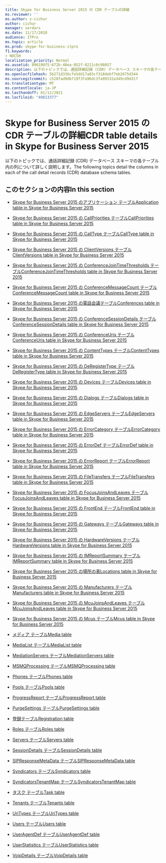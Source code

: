 ```yaml
---
title: Skype for Business Server 2015 の CDR テーブルの詳細
ms.reviewer: ''
ms.author: v-cichur
author: cichur
manager: serdars
ms.date: 11/17/2018
audience: ITPro
ms.topic: article
ms.prod: skype-for-business-itpro
f1.keywords:
- NOCSH
localization_priority: Normal
ms.assetid: 896198f5-672b-48ea-852f-0211c0c90857
description: 以下のトピックでは、通話詳細記録 (CDR) データベース スキーマの各テーブル内の列について詳しく説明します。
ms.openlocfilehash: 5b271d336cfe5dd17a83cf318debf7eb2675d344
ms.sourcegitcommit: c528fad9db719f3fa96dc3fa99332a349cd9d317
ms.translationtype: MT
ms.contentlocale: ja-JP
ms.lasthandoff: 01/12/2021
ms.locfileid: "49813377"
---
```

# <a name="cdr-table-details-in-skype-for-business-server-2015"></a><span data-ttu-id="e9c36-103">Skype for Business Server 2015 の CDR テーブルの詳細</span><span class="sxs-lookup"><span data-stu-id="e9c36-103">CDR table details in Skype for Business Server 2015</span></span>
 
<span data-ttu-id="e9c36-104">以下のトピックでは、通話詳細記録 (CDR) データベース スキーマの各テーブル内の列について詳しく説明します。</span><span class="sxs-lookup"><span data-stu-id="e9c36-104">The following topics detail the columns in each of the call detail records (CDR) database schema tables.</span></span>
  
## <a name="in-this-section"></a><span data-ttu-id="e9c36-105">このセクションの内容</span><span class="sxs-lookup"><span data-stu-id="e9c36-105">In this section</span></span>

- [<span data-ttu-id="e9c36-106">Skype for Business Server 2015 のアプリケーション テーブル</span><span class="sxs-lookup"><span data-stu-id="e9c36-106">Application table in Skype for Business Server 2015</span></span>](application.md)
    
- [<span data-ttu-id="e9c36-107">Skype for Business Server 2015 の CallPriorities テーブル</span><span class="sxs-lookup"><span data-stu-id="e9c36-107">CallPriorities table in Skype for Business Server 2015</span></span>](callpriorities.md)
    
- [<span data-ttu-id="e9c36-108">Skype for Business Server 2015 の CallType テーブル</span><span class="sxs-lookup"><span data-stu-id="e9c36-108">CallType table in Skype for Business Server 2015</span></span>](calltype.md)
    
- [<span data-ttu-id="e9c36-109">Skype for Business Server 2015 の ClientVersions テーブル</span><span class="sxs-lookup"><span data-stu-id="e9c36-109">ClientVersions table in Skype for Business Server 2015</span></span>](clientversions.md)
    
- [<span data-ttu-id="e9c36-110">Skype for Business Server 2015 の ConferenceJoinTimeThresholds テーブル</span><span class="sxs-lookup"><span data-stu-id="e9c36-110">ConferenceJoinTimeThresholds table in Skype for Business Server 2015</span></span>](conferencejointimethresholds.md)
    
- [<span data-ttu-id="e9c36-111">Skype for Business Server 2015 の ConferenceMessageCount テーブル</span><span class="sxs-lookup"><span data-stu-id="e9c36-111">ConferenceMessageCount table in Skype for Business Server 2015</span></span>](conferencemessagecount.md)
    
- [<span data-ttu-id="e9c36-112">Skype for Business Server 2015 の電話会議テーブル</span><span class="sxs-lookup"><span data-stu-id="e9c36-112">Conferences table in Skype for Business Server 2015</span></span>](conferences.md)
    
- [<span data-ttu-id="e9c36-113">Skype for Business Server 2015 の ConferenceSessionDetails テーブル</span><span class="sxs-lookup"><span data-stu-id="e9c36-113">ConferenceSessionDetails table in Skype for Business Server 2015</span></span>](conferencesessiondetails-0.md)
    
- [<span data-ttu-id="e9c36-114">Skype for Business Server 2015 の ConferenceUris テーブル</span><span class="sxs-lookup"><span data-stu-id="e9c36-114">ConferenceUris table in Skype for Business Server 2015</span></span>](conferenceuris.md)
    
- [<span data-ttu-id="e9c36-115">Skype for Business Server 2015 の ContentTypes テーブル</span><span class="sxs-lookup"><span data-stu-id="e9c36-115">ContentTypes table in Skype for Business Server 2015</span></span>](contenttypes.md)
    
- [<span data-ttu-id="e9c36-116">Skype for Business Server 2015 の DeRegisterType テーブル</span><span class="sxs-lookup"><span data-stu-id="e9c36-116">DeRegisterType table in Skype for Business Server 2015</span></span>](deregistertype.md)
    
- [<span data-ttu-id="e9c36-117">Skype for Business Server 2015 の Devices テーブル</span><span class="sxs-lookup"><span data-stu-id="e9c36-117">Devices table in Skype for Business Server 2015</span></span>](devices.md)
    
- [<span data-ttu-id="e9c36-118">Skype for Business Server 2015 の Dialogs テーブル</span><span class="sxs-lookup"><span data-stu-id="e9c36-118">Dialogs table in Skype for Business Server 2015</span></span>](dialogs.md)
    
- [<span data-ttu-id="e9c36-119">Skype for Business Server 2015 の EdgeServers テーブル</span><span class="sxs-lookup"><span data-stu-id="e9c36-119">EdgeServers table in Skype for Business Server 2015</span></span>](edgeservers.md)
    
- [<span data-ttu-id="e9c36-120">Skype for Business Server 2015 の ErrorCategory テーブル</span><span class="sxs-lookup"><span data-stu-id="e9c36-120">ErrorCategory table in Skype for Business Server 2015</span></span>](errorcategory.md)
    
- [<span data-ttu-id="e9c36-121">Skype for Business Server 2015 の ErrorDef テーブル</span><span class="sxs-lookup"><span data-stu-id="e9c36-121">ErrorDef table in Skype for Business Server 2015</span></span>](errordef.md)
    
- [<span data-ttu-id="e9c36-122">Skype for Business Server 2015 の ErrorReport テーブル</span><span class="sxs-lookup"><span data-stu-id="e9c36-122">ErrorReport table in Skype for Business Server 2015</span></span>](errorreport.md)
    
- [<span data-ttu-id="e9c36-123">Skype for Business Server 2015 の FileTransfers テーブル</span><span class="sxs-lookup"><span data-stu-id="e9c36-123">FileTransfers table in Skype for Business Server 2015</span></span>](filetransfers-0.md)
    
- [<span data-ttu-id="e9c36-124">Skype for Business Server 2015 の FocusJoinsAndLeaves テーブル</span><span class="sxs-lookup"><span data-stu-id="e9c36-124">FocusJoinsAndLeaves table in Skype for Business Server 2015</span></span>](focusjoinsandleaves.md)
    
- [<span data-ttu-id="e9c36-125">Skype for Business Server 2015 の FrontEnd テーブル</span><span class="sxs-lookup"><span data-stu-id="e9c36-125">FrontEnd table in Skype for Business Server 2015</span></span>](frontend.md)
    
- [<span data-ttu-id="e9c36-126">Skype for Business Server 2015 の Gateways テーブル</span><span class="sxs-lookup"><span data-stu-id="e9c36-126">Gateways table in Skype for Business Server 2015</span></span>](gateways.md)
    
- [<span data-ttu-id="e9c36-127">Skype for Business Server 2015 の HardwareVersions テーブル</span><span class="sxs-lookup"><span data-stu-id="e9c36-127">HardwareVersions table in Skype for Business Server 2015</span></span>](hardwareversions.md)
    
- [<span data-ttu-id="e9c36-128">Skype for Business Server 2015 の IMReportSummary テーブル</span><span class="sxs-lookup"><span data-stu-id="e9c36-128">IMReportSummary table in Skype for Business Server 2015</span></span>](imreportsummary.md)
    
- [<span data-ttu-id="e9c36-129">Skype for Business Server 2015 の場所の表</span><span class="sxs-lookup"><span data-stu-id="e9c36-129">Locations table in Skype for Business Server 2015</span></span>](locations.md)
    
- [<span data-ttu-id="e9c36-130">Skype for Business Server 2015 の Manufacturers テーブル</span><span class="sxs-lookup"><span data-stu-id="e9c36-130">Manufacturers table in Skype for Business Server 2015</span></span>](manufacturers.md)
    
- [<span data-ttu-id="e9c36-131">Skype for Business Server 2015 の McuJoinsAndLeaves テーブル</span><span class="sxs-lookup"><span data-stu-id="e9c36-131">McuJoinsAndLeaves table in Skype for Business Server 2015</span></span>](mcujoinsandleaves.md)
    
- [<span data-ttu-id="e9c36-132">Skype for Business Server 2015 の Mcus テーブル</span><span class="sxs-lookup"><span data-stu-id="e9c36-132">Mcus table in Skype for Business Server 2015</span></span>](mcus.md)
    
- [<span data-ttu-id="e9c36-133">メディア テーブル</span><span class="sxs-lookup"><span data-stu-id="e9c36-133">Media table</span></span>](media.md)
    
- [<span data-ttu-id="e9c36-134">MediaList テーブル</span><span class="sxs-lookup"><span data-stu-id="e9c36-134">MediaList table</span></span>](medialist.md)
    
- [<span data-ttu-id="e9c36-135">MediationServers テーブル</span><span class="sxs-lookup"><span data-stu-id="e9c36-135">MediationServers table</span></span>](mediationservers.md)
    
- [<span data-ttu-id="e9c36-136">MSMQProcessing テーブル</span><span class="sxs-lookup"><span data-stu-id="e9c36-136">MSMQProcessing table</span></span>](msmqprocessing.md)
    
- [<span data-ttu-id="e9c36-137">Phones テーブル</span><span class="sxs-lookup"><span data-stu-id="e9c36-137">Phones table</span></span>](phones.md)
    
- [<span data-ttu-id="e9c36-138">Pools テーブル</span><span class="sxs-lookup"><span data-stu-id="e9c36-138">Pools table</span></span>](pools.md)
    
- [<span data-ttu-id="e9c36-139">ProgressReport テーブル</span><span class="sxs-lookup"><span data-stu-id="e9c36-139">ProgressReport table</span></span>](progressreport.md)
    
- [<span data-ttu-id="e9c36-140">PurgeSettings テーブル</span><span class="sxs-lookup"><span data-stu-id="e9c36-140">PurgeSettings table</span></span>](purgesettings.md)
    
- [<span data-ttu-id="e9c36-141">登録テーブル</span><span class="sxs-lookup"><span data-stu-id="e9c36-141">Registration table</span></span>](registration.md)
    
- [<span data-ttu-id="e9c36-142">Roles テーブル</span><span class="sxs-lookup"><span data-stu-id="e9c36-142">Roles table</span></span>](roles.md)
    
- [<span data-ttu-id="e9c36-143">Servers テーブル</span><span class="sxs-lookup"><span data-stu-id="e9c36-143">Servers table</span></span>](servers.md)
    
- [<span data-ttu-id="e9c36-144">SessionDetails テーブル</span><span class="sxs-lookup"><span data-stu-id="e9c36-144">SessionDetails table</span></span>](sessiondetails.md)
    
- [<span data-ttu-id="e9c36-145">SIPResponseMetaData テーブル</span><span class="sxs-lookup"><span data-stu-id="e9c36-145">SIPResponseMetaData table</span></span>](sipresponsemetadata.md)
    
- [<span data-ttu-id="e9c36-146">Syndicators テーブル</span><span class="sxs-lookup"><span data-stu-id="e9c36-146">Syndicators table</span></span>](syndicators.md)
    
- [<span data-ttu-id="e9c36-147">SyndicatorsTenantMap テーブル</span><span class="sxs-lookup"><span data-stu-id="e9c36-147">SyndicatorsTenantMap table</span></span>](syndicatorstenantmap.md)
    
- [<span data-ttu-id="e9c36-148">タスク テーブル</span><span class="sxs-lookup"><span data-stu-id="e9c36-148">Task table</span></span>](task.md)
    
- [<span data-ttu-id="e9c36-149">Tenants テーブル</span><span class="sxs-lookup"><span data-stu-id="e9c36-149">Tenants table</span></span>](tenants.md)
    
- [<span data-ttu-id="e9c36-150">UriTypes テーブル</span><span class="sxs-lookup"><span data-stu-id="e9c36-150">UriTypes table</span></span>](uritypes.md)
    
- [<span data-ttu-id="e9c36-151">Users テーブル</span><span class="sxs-lookup"><span data-stu-id="e9c36-151">Users table</span></span>](users.md)
    
- [<span data-ttu-id="e9c36-152">UserAgentDef テーブル</span><span class="sxs-lookup"><span data-stu-id="e9c36-152">UserAgentDef table</span></span>](useragentdef.md)
    
- [<span data-ttu-id="e9c36-153">UserStatistics テーブル</span><span class="sxs-lookup"><span data-stu-id="e9c36-153">UserStatistics table</span></span>](userstatistics.md)
    
- [<span data-ttu-id="e9c36-154">VoipDetails テーブル</span><span class="sxs-lookup"><span data-stu-id="e9c36-154">VoipDetails table</span></span>](voipdetails-0.md)
    


